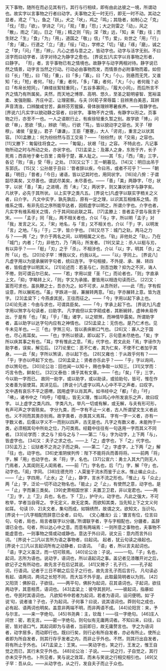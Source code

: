 <!-- { "loadSidebar": true } -->
天下事物，随所在而必见其有行。其行与行相续，即有由此达彼之一境，所谓动也。故实字以言事物之行者曰动字。夫事物之无一时无行，即无一时不动。其动之显者，鸢之「飞」，鱼之「跃」。犬之「吠」，鸡之「鸣」；其隐者，如制心之「克」「伐」「怨」「欲」，学诗之「兴」「观」「羣」「怨」；大之则雷之「动」，风之「散」，雨之「润」，日之「暄」；精之则「钩」深「致」远，「知」来「数」往；而生财之「生」「食」「为」「用」，道国之「敬」」信」「节」爱」，处世之「用」「行」「舍」「藏」，行道之「立」「道」「绥」「动」，学修之「切」「磋」「琢」「磨」，诚之之「学」「问」「思」「辨」，凡心之惑与意之之，皆动字也。动字与活字无别。不曰活字而曰动字者，活字对待之为静字之愈也。
[界说五]凡实字以肖事物之形者，曰静字。
「形」者，言乎事物已有之情境也。故静字与动字两相对待。静字说已然之情景，动字言当然之行动。行动必由事物而发，而情景亦必附事物而着。如但曰「长」「短」，曰「轻」「重」，曰「多」「寡」，曰「大」「小」，则悬而无凭，又谁知「长」「短」者何，「轻」「重」者何，「多」「寡」者何，「大」「小」者何哉？必曰「布帛长短同」，「麻缕丝絮轻重同」，「五谷多寡同」，「履大小同」，而后所言不齐之情乃有所属矣。夫然，而天地之博厚、高明、悠久，至圣之聪明睿智、宽裕温柔、发强刚毅、齐庄中正、让理密察。与夫
[9]荀子荣辱篇：目辨黑白美恶，耳辨声音清浊，口辨酸咸甘苦，鼻辨芬芳猩臊，骨体肤理辨寒暑疾养。——皆静字也。
[界说六]凡实字以貌动静之容者，曰状字。
事物不齐之情，有静字以形之。页事物之行，亦至不一也。一人之语默行止，有疾徐轻重久暂之别。故学欲「博」，问欲「审」，思欲「慎」，辨欲「明」，行欲「笃」，皆以貌动字之容也。天子「穆穆」，诸侯「皇皇」，君子「谦谦」，王臣「蹇蹇」，大人「谔谔」，重言之以状其容。
[10]孟滕上：何为纷纷然与百工交易？——「纷纷然」状「交易」之容也。
[11]又滕下：匍匐往将食之。——「匍匐」，状艰「往」之容。
不特此也，凡记事物所动之时与所动之处，亦状字也。
[12]孟梁上：及寡人之身，东败于齐，长子死焉；西丧地于秦七百里；南辱于楚，寡人耻之。——其「东」「西」「南」三字，各记「败」「丧」受「辱」之处。
[13]又公下：王一朝暮见。
[14]又：明日出吊于东郭氏。
[15]又：公孙居于丑曰：‘昔者辞以疾，今曰吊，或者不可乎？’——「朝暮」「明日」「昔者」「今日」诸语，皆以记其时也，用同状字。
[16]论八佾：子谓韶尽美矣，又尽善也。谓武尽美矣，未尽善也。——「善」「美」两静字，「尽」状字，以状「善」「美」之进境，而「未」「又」两状字，则又兼状状字与静字矣。
凡状字，必先于其所状。
以上实字之类凡五。
[界说七]凡虚字以联实字栭关之义者，曰介字。
凡文中实字，孰先孰后，原有一定之理，以识其互相维系之情。而维系之情，有非先后之序所能毕达者，因假虚字以明之，所谓介字也。介字也者，凡实字有维系相关之情，介于其间如此联之耳。
[17]孟滕上：昔者孟子尝与我言于宋。——「孟子」同「我」，两不相关者也，介以「与」字，所以明「孟子」对「我」发言之义。又，「宋」地名，与「言」又不相关也，介以「于」字，以明发「言」之地。「与」「于」二字，皆介字也。
[18]又尽下：城门之轨，两马之力与？——两「之」字介于两名之间，以明相属之义也。「轨」非他处之「轨」，乃在「城门」内者；「力」非他力，乃「两马」所发者。
[19]又梁上：杀人以梃与刃，有以异乎？——「梃」「刃」之于「杀」，不相涉也，介以「以」字，明其「杀」之所「以」也。
[20]论子罕：博我以文，约我以礼。——「以」字同上。
[界说八]凡虚字用以为提承展转字句者，统曰连字。
字句相接，不外提、承、展、转四者，皆假虚字以明其义。
[21]论述而：若圣与仁，则吾岂敢？抑为之不厌，诲人不倦，则可谓云尔已矣。——「若」字用以提「圣「仁」而论者也，「则」字直承上文。「抑」字略转上义，「则」字又为承接。要皆用以相连句读而已。
[22]又：富而可求也，虽执鞭之士，吾亦为之。如不可求，从吾所好。——此「而」字有假设意，所以展拓也。「虽」字跌进一层，兼展转两意。「如」字亦展转上意。皆为连字。
[23]孟梁下；今燕虐其民，王往而征之。——「今」字用以起下承上也。
[24]论先进：今由与求也，可谓具臣矣。——「今」字承上起下也。
[界说九]凡虚字用以煞字与句读者，曰助字。
凡字痂但以实字砌成者，其断綩转，虚神未易传出，于是有「也」「矣」「乎」「哉」诸字，以之顿煞，而神情毕露矣。所谓助字者，盖以助字以达字句内应有之神情也。
[25]孟梁上：无伤也。是乃仁术也。见牛未见羊也。—三「也」字煞三句，皆以表疦断口气也。
[26]又：寡人之于国也，尽心焉耳矣。——「也」字所以顿读，即以起下，示句意未尽绝也。「矣」字所以疦其事之有也。「耳」字有惟此之意。「焉」代字也，若文此处「焉」字诬作为助字者，误矣，解见后。
[27]论里仁：恶不仁者，其为仁矣，不使不仁者加乎其身。——此「矣」字所以煞读，亦以起下也。
[28]又雍也：于从政乎何有？——「乎」字亦以呼起下文也。
[29]孟梁上：贤者亦乐此乎？——「乎」字以询间，亦以煞句也。
[30]论公冶：回也闻一以知十，赐也争取一以知三。
[31]又学而：巧言令色，鲜矣仨。
[32]又泰伯：焕乎其有文章。——「也」「矣」「乎」三字，今以助一字而已。
故同一助字，或以助字，或以助读，或验助句，皆可，惟在作文者善为驱使耳。其详见后。
[界说十]凡虚字以鸣人心中不平之声者，曰叹字。
文中遇有哀乐不平之感喟，因用虚字以肖其声。如书经中之「都」「俞」「吁」「咈」，诸书中之「呜呼」「噫嘻」，皆无义理，惟以鸣心中所发哀乐之声，故曰叹字。
以上虚字之类凡四。
字类凡九，举凡一切或有解，或无解，与夫有形可形，有声可声之字胥赅矣。
字分九类，而一字有不止一义者，古人所谓望文生义者此也。义不同而其类亦别焉。故字类者，亦类其义焉耳。
字有一字一义者，亦有一字数义者。后儒以字义不一而别以四声，古无是也。凡字之有数义者，未能拘于一类，必须相其句中所处之位，乃可类焉。经籍中往往有一句迭用一字而其义不同者。
[33]论学而：求之与？抑与之与？——第二「与」字为动字，上下两「与」，皆虚字也。
[34]又：夫子之求之也。——上「之」虚字也，下「之」代字也。
[35]孟万上：讼狱者不之尧之子而之舜。——第二「之」字虚字，上下两「之」解「往」也，动字也。
[36]史淮阴侯列传：陛下不能将兵而善将将。——前两「将」字，解「用」也动字也，末「将」字，名也。
[37]公宣六：勇士入其大门则无人门焉者，入其闺则无人闺焉者。——前「门」字名也，后「门」字，解「守」也，动字也。「闺」字同。
[38]庄德充符：人莫鉴于流水而鉴于止水。惟止编止众止。——「止」字四用，「止水」之「止」，静字，言水不流之形也。「惟止」与「众止」两「止」字，泛论一切不动之物名也。「能止」之「止」，有使然之意，动字也。是一「止」字而兼三类矣。
[39]史萧相国世家：夫置卫卫君，非以宠君也。——两「卫」字，上「卫」兵也，名也，下「卫」，护守火。动字也。凡此之强大，不可枚举，学者当自得之。
字无定义，故无定类。而欲知其类，当先知上下之文义何如耳。
句读
[0．2]夫文者，集句而成，如锦绣然，故谓之文。欲知文，当识句。
[界说十一]凡字相配而辞意已全者，曰句。
《文心雕龙》云；‘置言有位，位言曰句，句者，局也，局言者联字以分疆。’所谓联字者，字与字相配也，分疆者，盖辞谓已全也。句者，所以达心中之意。而意有两端焉：一则所意之事物也，夫事物不能虚意也，一则事物之情或动或静也。意达于外曰词，说文云：意内而言外曰词。‘
[界说十二]凡以言所为语之事物者，曰起词。
起者，犹云句读之缘起也。
[界说十三]凡以言起词所有之动静者，曰语词。
「语」者，所以言夫起词也。「语」字之义虽泛，而一切可赅焉。
[40]论公冶：子说。——一句。「子」名也，起词，志所为语也。说动字，语词也，所以语起词之事。盖记者见漆雕开对之后，欲记子之有所动也，故先言子在后记其说。
[41]又微子：孔子行。——孔子起词，行语词。记者于三日不朝之后见子之行也，故先言孔子而后言行。
凡句读必有起、语两词，两词之长短不同，而大旨不外乎是。此取最简明者以为则。
[42]又阳货：佛肸召，子欲往。——两平句，佛肸为起词，召其语词也。子起词，欲往两动字，其意相贯，语词也。
[43]孟梁上：彼夺其民时。——彼起词，指暴如也，夺民时其语词也。
凡欲知书中若者为起词，若者为语词，设问便明。如‘子说’句，说者谁？子也，子为起词。子何事？曰说，说其语词也。莽则句之成也，必有起、语两词也明矣。盖意非两端不明，而非两语不成。
[44]论阳货：来，予与尔言。——来一字绝句。
[45]书尧典：主，钦哉！——往一字绝句。
[46]庄人间世：密，若无言。——密一字绝句。则句似有无庸两词者。不知曰来，曰往，曰密，皆对语口气，其起词即为与语者，当前即日，故无庸赘言也。
字之为语词者，动字居多，而动即行也。既曰行矣，则行必有所自发者，亦必有所止。使所止者即为所自发者，则其行存乎发者之内，而非止乎外也。不然，则其行出自发者，将有所止于外也。
[47]孟梁上：王笑。——笑动字也，笑之行，王发之，惟王自觉之而已，其行未交乎外也。
[48]论公冶：子说。——说之行，子自觉之，其行亦未交乎外也。卜所见者，笑与说之效耳，而未与笑说之行相交相引也。
[49]又子罕：吾从众。——从动字也，从之行，发自夫子而止于众也。

